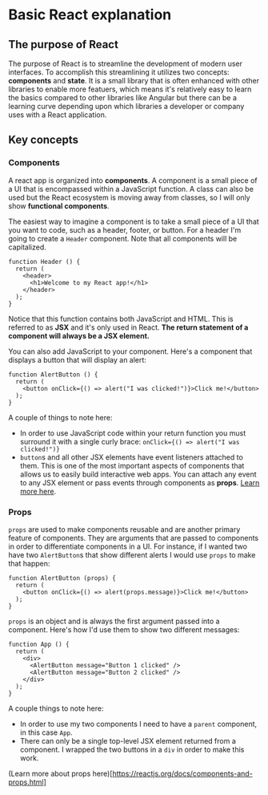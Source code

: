 # Basic React explanation

## The purpose of React

The purpose of React is to streamline the development of modern user interfaces. To accomplish this streamlining it utilizes two concepts: **components** and **state**. It is a small library that is often enhanced with other libraries to enable more featuers, which means it's relatively easy to learn the basics compared to other libraries like Angular but there can be a learning curve depending upon which libraries a developer or company uses with a React application.

## Key concepts

### Components

A react app is organized into **components**. A component is a small piece of a UI that is encompassed within a JavaScript function. A class can also be used but the React ecosystem is moving away from classes, so I will only show **functional components**.

The easiest way to imagine a component is to take a small piece of a UI that you want to code, such as a header, footer, or button. For a header I'm going to create a `Header` component. Note that all components will be capitalized.

```
function Header () {
  return (
    <header>
      <h1>Welcome to my React app!</h1>
    </header>
  );
}
```

Notice that this function contains both JavaScript and HTML. This is referred to as **JSX** and it's only used in React. **The return statement of a component will always be a JSX element.**

You can also add JavaScript to your component. Here's a component that displays a button that will display an alert:

```
function AlertButton () {
  return (
    <button onClick={() => alert("I was clicked!")}>Click me!</button>
  );
}
```

A couple of things to note here:
- In order to use JavaScript code within your return function you must surround it with a single curly brace: `onClick={() => alert("I was clicked!")}`
- `button`s and all other JSX elements have event listeners attached to them. This is one of the most important aspects of components that allows us to easily build interactive web apps. You can attach any event to any JSX element or pass events through components as **props**. [Learn more here](https://reactjs.org/docs/handling-events.html).

### Props

`props` are used to make components reusable and are another primary feature of components. They are arguments that are passed to components in order to differentiate components in a UI. For instance, if I wanted two have two `AlertButton`s that show different alerts I would use `props` to make that happen:

```
function AlertButton (props) {
  return (
    <button onClick={() => alert(props.message)}>Click me!</button>
  );
}
```

`props` is an object and is always the first argument passed into a component. Here's how I'd use them to show two different messages:

```
function App () {
  return (
    <div>
      <AlertButton message="Button 1 clicked" />
      <AlertButton message="Button 2 clicked" />
    </div>
  );
}
```

A couple things to note here:
- In order to use my two components I need to have a `parent` component, in this case `App`.
- There can only be a single top-level JSX element returned from a component. I wrapped the two buttons in a `div` in order to make this work. 

(Learn more about props here)[https://reactjs.org/docs/components-and-props.html]
